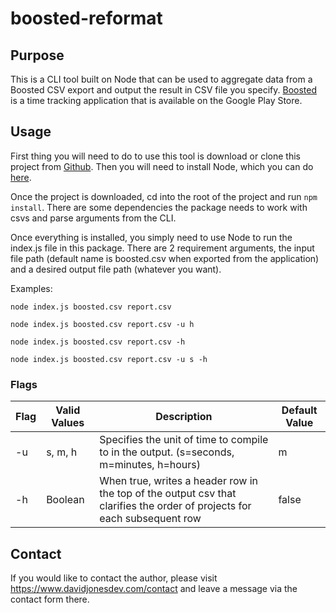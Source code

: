 # boosted-reformat

## Purpose

This is a CLI tool built on Node that can be used to aggregate data from a Boosted CSV export and output the result in CSV file you specify. [Boosted](https://play.google.com/store/apps/details?id=com.boostedproductivity.app&pcampaignid=MKT-Other-global-all-co-prtnr-py-PartBadge-Mar2515-1) is a time tracking application that is available on the Google Play Store.

## Usage

First thing you will need to do to use this tool is download or clone this project from [Github](https://github.com/david-allan-jones/boosted-reformat). Then you will need to install Node, which you can do [here](https://nodejs.dev/download/).

Once the project is downloaded, cd into the root of the project and run `npm install`. There are some dependencies the package needs to work with csvs and parse arguments from the CLI.

Once everything is installed, you simply need to use Node to run the index.js file in this package. There are 2 requirement arguments, the input file path (default name is boosted.csv when exported from the application) and a desired output file path (whatever you want).

Examples:

`node index.js boosted.csv report.csv`

`node index.js boosted.csv report.csv -u h`

`node index.js boosted.csv report.csv -h`

`node index.js boosted.csv report.csv -u s -h`

### Flags

| Flag | Valid Values | Description | Default Value |
| - | - | - | - |
| -u | s, m, h | Specifies the unit of time to compile to in the output. (s=seconds, m=minutes, h=hours) | m |
| -h | Boolean | When true, writes a header row in the top of the output csv that clarifies the order of projects for each subsequent row | false |

## Contact

If you would like to contact the author, please visit https://www.davidjonesdev.com/contact and leave a message via the contact form there.